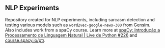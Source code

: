 ## NLP Experiments

Repository created for NLP experiments, including sarcasm detection and testing various models such as `word2vec-google-news-300` from Gensim.
Also includes work from a spaCy course. Learn more at [spaCy: Introdução a Processamento de Linguagem Natural | Live de Python #226](https://www.youtube.com/watch?v=Vr9QXpELdrs&pp=ygUFc3BhY3k%3D) and [course.spacy.io/pt/](https://course.spacy.io/pt/).
